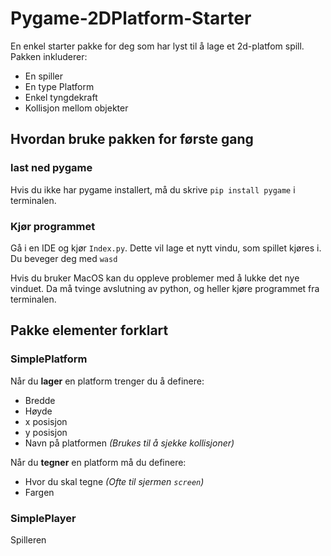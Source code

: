 # Pygame-2DPlatform-Starter
En enkel starter pakke for deg som har lyst til å lage et 2d-platfom spill. Pakken inkluderer:
* En spiller
* En type Platform 
* Enkel tyngdekraft
* Kollisjon mellom objekter

## Hvordan bruke pakken for første gang
### last ned pygame 
Hvis du ikke har pygame installert, må du skrive `pip install pygame` i terminalen. 

### Kjør programmet
Gå i en IDE og kjør `Index.py`. Dette vil lage et nytt vindu, som spillet kjøres i. Du beveger deg med `wasd` 

Hvis du bruker MacOS kan du oppleve problemer med å lukke det nye vinduet. Da må tvinge avslutning av python, og heller kjøre programmet fra terminalen. 


## Pakke elementer forklart
### SimplePlatform 
Når du **lager** en platform trenger du å definere: 
* Bredde
* Høyde
* x posisjon
* y posisjon 
* Navn på platformen   _(Brukes til å sjekke kollisjoner)_

Når du **tegner** en platform må du definere:
* Hvor du skal tegne _(Ofte til sjermen `screen`)_
* Fargen

### SimplePlayer 
Spilleren 


